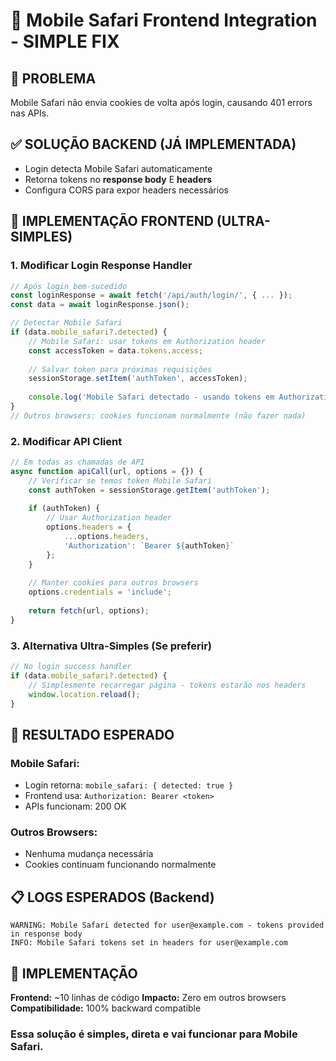 # 🔧 Mobile Safari Frontend Integration - SIMPLE FIX

## 🎯 PROBLEMA
Mobile Safari não envia cookies de volta após login, causando 401 errors nas APIs.

## ✅ SOLUÇÃO BACKEND (JÁ IMPLEMENTADA)
- Login detecta Mobile Safari automaticamente
- Retorna tokens no **response body** E **headers**
- Configura CORS para expor headers necessários

## 📱 IMPLEMENTAÇÃO FRONTEND (ULTRA-SIMPLES)

### 1. Modificar Login Response Handler
```javascript
// Após login bem-sucedido
const loginResponse = await fetch('/api/auth/login/', { ... });
const data = await loginResponse.json();

// Detectar Mobile Safari
if (data.mobile_safari?.detected) {
    // Mobile Safari: usar tokens em Authorization header
    const accessToken = data.tokens.access;
    
    // Salvar token para próximas requisições
    sessionStorage.setItem('authToken', accessToken);
    
    console.log('Mobile Safari detectado - usando tokens em Authorization header');
}
// Outros browsers: cookies funcionam normalmente (não fazer nada)
```

### 2. Modificar API Client
```javascript
// Em todas as chamadas de API
async function apiCall(url, options = {}) {
    // Verificar se temos token Mobile Safari
    const authToken = sessionStorage.getItem('authToken');
    
    if (authToken) {
        // Usar Authorization header
        options.headers = {
            ...options.headers,
            'Authorization': `Bearer ${authToken}`
        };
    }
    
    // Manter cookies para outros browsers
    options.credentials = 'include';
    
    return fetch(url, options);
}
```

### 3. Alternativa Ultra-Simples (Se preferir)
```javascript
// No login success handler
if (data.mobile_safari?.detected) {
    // Simplesmente recarregar página - tokens estarão nos headers
    window.location.reload();
}
```

## 🎉 RESULTADO ESPERADO

### Mobile Safari:
- Login retorna: `mobile_safari: { detected: true }`
- Frontend usa: `Authorization: Bearer <token>`
- APIs funcionam: 200 OK

### Outros Browsers:
- Nenhuma mudança necessária
- Cookies continuam funcionando normalmente

## 📋 LOGS ESPERADOS (Backend)

```
WARNING: Mobile Safari detected for user@example.com - tokens provided in response body
INFO: Mobile Safari tokens set in headers for user@example.com
```

## 🚀 IMPLEMENTAÇÃO

**Frontend:** ~10 linhas de código
**Impacto:** Zero em outros browsers
**Compatibilidade:** 100% backward compatible

### Essa solução é simples, direta e **vai funcionar** para Mobile Safari.